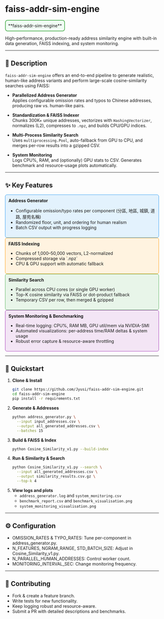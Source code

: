 
# faiss-addr-sim-engine

<div style="border:2px solid #4CAF50; border-radius:8px; padding:8px; display:inline-block; background:#f0fdf4">
**faiss-addr-sim-engine**
</div>

High-performance, production-ready address similarity engine with built-in data generation, FAISS indexing, and system monitoring.

---

## 📄 Description

`faiss-addr-sim-engine` offers an end-to-end pipeline to generate realistic, human-like address variants and perform large-scale cosine-similarity searches using FAISS:

- **Parallelized Address Generator**  
  Applies configurable omission rates and typos to Chinese addresses, producing raw vs. human-like pairs.

- **Standardization & FAISS Indexer**  
  Chunks 300K+ unique addresses, vectorizes with `HashingVectorizer`, normalizes (L2), compresses to `.npz`, and builds CPU/GPU indices.

- **Multi-Process Similarity Search**  
  Uses `multiprocessing.Pool`, auto-fallback from GPU to CPU, and merges per-row results into a gzipped CSV.

- **System Monitoring**  
  Logs CPU%, RAM, and (optionally) GPU stats to CSV. Generates benchmark and resource-usage plots automatically.

---

## ✨ Key Features

<div style="border:1px solid #2196F3; border-radius:6px; padding:10px; background:#E3F2FD">
  <strong>Address Generator</strong>
  <ul>
    <li>Configurable omission/typo rates per component (分區, 地區, 城鎮, 道路, 屋苑名稱)</li>
    <li>Randomized floor, unit, and ordering for human realism</li>
    <li>Batch CSV output with progress logging</li>
  </ul>
</div>

<div style="border:1px solid #FF9800; border-radius:6px; padding:10px; background:#FFF3E0">
  <strong>FAISS Indexing</strong>
  <ul>
    <li>Chunks of 1,000–50,000 vectors, L2-normalized</li>
    <li>Compressed storage via `.npz`</li>
    <li>CPU &amp; GPU support with automatic fallback</li>
  </ul>
</div>

<div style="border:1px solid #4CAF50; border-radius:6px; padding:10px; background:#E8F5E9">
  <strong>Similarity Search</strong>
  <ul>
    <li>Parallel across CPU cores (or single GPU worker)</li>
    <li>Top-K cosine similarity via FAISS or dot-product fallback</li>
    <li>Temporary CSV per row, then merged &amp; gzipped</li>
  </ul>
</div>

<div style="border:1px solid #9C27B0; border-radius:6px; padding:10px; background:#F3E5F5">
  <strong>System Monitoring &amp; Benchmarking</strong>
  <ul>
    <li>Real-time logging: CPU%, RAM MB, GPU util/mem via NVIDIA-SMI</li>
    <li>Automated visualizations: per-address time/RAM deltas &amp; system usage</li>
    <li>Robust error capture &amp; resource-aware throttling</li>
  </ul>
</div>

---

## 🚀 Quickstart

1. **Clone &amp; Install**  
   ```bash
   git clone https://github.com/Jyusi/faiss-addr-sim-engine.git
   cd faiss-addr-sim-engine
   pip install -r requirements.txt

2. **Generate &amp; Addresses**
   ```bash
   python address_generator.py \
     --input input_addresses.csv \
     --output all_generated_addresses.csv \
     --batches 15

3. **Build &amp; FAISS &amp; Index**
   ```bash
   python Cosine_Similarity_v1.py --build-index

4. **Run &amp; Similarity &amp; Search**
   ```bash
   python Cosine_Similarity_v1.py --search \
     --input all_generated_addresses.csv \
     --output similarity_results.csv.gz \
     --top-k 4

5. **View logs and plots**
   - `address_generator.log` and `system_monitoring.csv`
   - `benchmark_report.csv` and `benchmark_visualisation.png`
   - `system_monitoring_visualisation.png`

---

## ⚙️ Configuration
- OMISSION_RATES & TYPO_RATES: Tune per-component in address_generator.py.
- N_FEATURES, NGRAM_RANGE, STD_BATCH_SIZE: Adjust in Cosine_Similarity_v1.py.
- N_PARALLEL_HUMAN_ADDRESSES: Control worker count.
- MONITORING_INTERVAL_SEC: Change monitoring frequency.

---

## 🤝 Contributing
- Fork & create a feature branch.
- Write tests for new functionality.
- Keep logging robust and resource-aware.
- Submit a PR with detailed descriptions and benchmarks.
